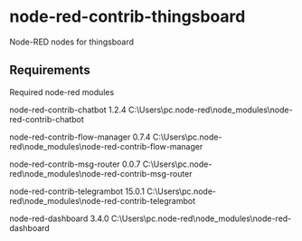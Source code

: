 # node-red-contrib-thingsboard
Node-RED nodes for thingsboard



## Requirements

Required node-red modules


node-red-contrib-chatbot 1.2.4 C:\Users\pc\.node-red\node_modules\node-red-contrib-chatbot

node-red-contrib-flow-manager 0.7.4 C:\Users\pc\.node-red\node_modules\node-red-contrib-flow-manager

node-red-contrib-msg-router 0.0.7 C:\Users\pc\.node-red\node_modules\node-red-contrib-msg-router

node-red-contrib-telegrambot 15.0.1 C:\Users\pc\.node-red\node_modules\node-red-contrib-telegrambot

 node-red-dashboard 3.4.0 C:\Users\pc\.node-red\node_modules\node-red-dashboard
 
